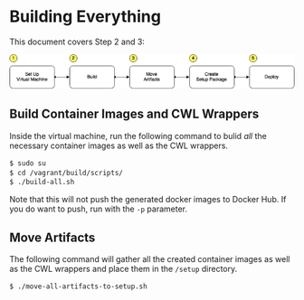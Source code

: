 # Building Everything

This document covers Step 2 and 3:

![/docs/prism-build-to-deploy.png](/docs/prism-build-to-deploy.png)

## Build Container Images and CWL Wrappers

Inside the virtual machine, run the following command to bulid *all* the necessary container images as well as the CWL wrappers.

```bash
$ sudo su
$ cd /vagrant/build/scripts/
$ ./build-all.sh
```

Note that this will not push the generated docker images to Docker Hub. If you do want to push, run with the `-p` parameter.

## Move Artifacts

The following command will gather all the created container images as well as the CWL wrappers and place them in the `/setup` directory.

```bash
$ ./move-all-artifacts-to-setup.sh
```
